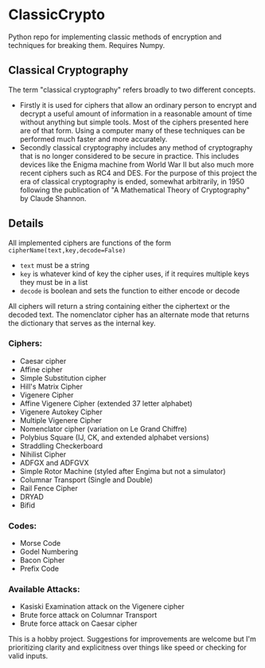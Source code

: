 # ClassicCrypto
Python repo for implementing classic methods of encryption and techniques for breaking them.
Requires Numpy.

## Classical Cryptography
The term "classical cryptography" refers broadly to two different concepts.
* Firstly it is used for ciphers that allow an ordinary person to encrypt and decrypt a useful amount of information in a reasonable amount of time without anything but simple tools. Most of the ciphers presented here are of that form. Using a computer many of these techniques can be performed much faster and more accurately.
* Secondly classical cryptography includes any method of cryptography that is no longer considered to be secure in practice. This includes devices like the Enigma machine from World War II but also much more recent ciphers such as RC4 and DES. For the purpose of this project the era of classical cryptography is ended, somewhat arbitrarily, in 1950 following the publication of "A Mathematical Theory of Cryptography" by Claude Shannon.


## Details
All implemented ciphers are functions of the form `cipherName(text,key,decode=False)`
*  `text` must be a string
*  `key` is whatever kind of key the cipher uses, if it requires multiple keys they must be in a list
*  `decode` is boolean and sets the function to either encode or decode

All ciphers will return a string containing either the ciphertext or the decoded text.
The nomenclator cipher has an alternate mode that returns the dictionary that serves as the internal key.

###  Ciphers:
* Caesar cipher
* Affine cipher
* Simple Substitution cipher
* Hill's Matrix Cipher
* Vigenere Cipher
* Affine Vigenere Cipher (extended 37 letter alphabet)
* Vigenere Autokey Cipher
* Multiple Vigenere Cipher
* Nomenclator cipher (variation on Le Grand Chiffre)
* Polybius Square (IJ, CK, and extended alphabet versions)
* Straddling Checkerboard
* Nihilist Cipher
* ADFGX and ADFGVX
* Simple Rotor Machine (styled after Engima but not a simulator)
* Columnar Transport (Single and Double)
* Rail Fence Cipher
* DRYAD
* Bifid

### Codes:
* Morse Code
* Godel Numbering
* Bacon Cipher
* Prefix Code

### Available Attacks:
* Kasiski Examination attack on the Vigenere cipher
* Brute force attack on Columnar Transport
* Brute force attack on Caesar cipher


This is a hobby project. Suggestions for improvements are welcome but I'm prioritizing clarity and explicitness over things like speed or checking for valid inputs.
